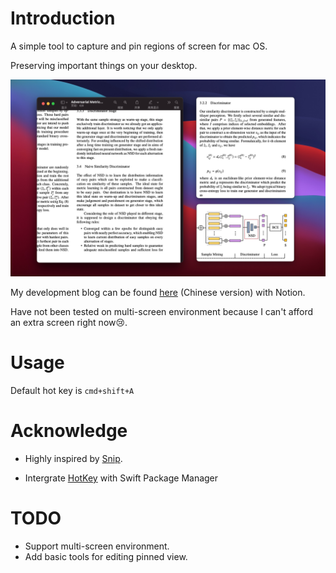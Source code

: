 # Introduction

A simple tool to capture and pin regions of screen for mac OS.

Preserving important things on your desktop.

![screenshot](Resources/screenshot.png)

My development blog can be found [here](https://www.notion.so/hagemon/Clipin-Mac-OS-38d9044334b04882a81561b949b304e6) (Chinese version) with Notion.

Have not been tested on multi-screen environment because I can't afford an extra screen right now😢.

# Usage

Default hot key is `cmd+shift+A`

# Acknowledge

- Highly inspired by [Snip](https://github.com/isee15/Capture-Screen-For-Multi-Screens-On-Mac).

- Intergrate [HotKey](https://github.com/soffes/HotKey) with Swift Package Manager

# TODO

- Support multi-screen environment.
- Add basic tools for editing pinned view.